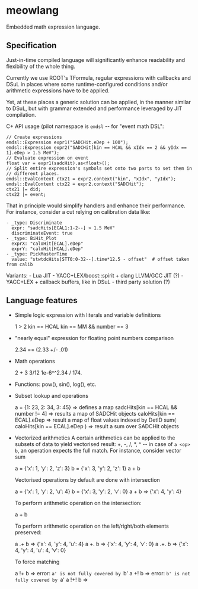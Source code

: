 # meowlang

Embedded math expression language.

## Specification

Just-in-time compiled language will significantly enhance readability and
flexibility of the whole thing.

Currently we use ROOT's TFormula, regular expressions with callbacks and DSuL
in places where some runtime-configured conditions and/or arithmetic
expressions have to be applied.

Yet, at these places a generic solution can be applied, in the manner similar
to DSuL, but with grammar extended and performance leveraged by JIT
compilation.

C+ API usage (pilot namespace is `emdsl` -- for "event math DSL":

    // Create expressions
    emdsl::Expression expr1("SADCHit.eDep + 100");
    emdsl::Expression expr2("SADCHit[kin == HCAL && xIdx == 2 && yIdx == 1].eDep > 1.5 MeV");
    // Evaluate expression on event
    float var = expr1(sadcHit).as<float>();
    // Split entire expression's symbols set onto two parts to set them in
    // different places.
    emdsl::EvalContext ctx21 = expr2.context("kin", "xIdx", "yIdx");
    emdsl::EvalContext ctx22 = expr2.context("SADCHit");
    ctx21 |= did;
    ctx22 |= event;

That in principle would simplify handlers and enhance their performance. For
instance, consider a cut relying on calibration data like:

    - _type: Discriminate
      expr: "sadcHits[ECAL1:1-2--] > 1.5 MeV"
      discriminateEvent: true
    - _type: BiHit_Plot
      exprX: "caloHit[ECAL].eDep"
      exprY: "caloHit[HCAL].eDep"
    - _type: PickMasterTime
      value: "stwtdcHits[STT0:0-32--].time*12.5 - offset"  # offset taken from calib

Variants:
    - Lua JIT
    - YACC+LEX/boost::spirit + clang LLVM/GCC JIT (?)
    - YACC+LEX + callback buffers, like in DSuL
    - third party solution (?)


## Language features

 - Simple logic expression with literals and variable definitions

    1 > 2
    kin == HCAL
    kin == MM && number == 3

 - "nearly equal" expression for floating point numbers comparison
    
    2.34 == (2.33 +/- .01)

 - Math operations

    2 + 3
    3/12
    1e-6^^2.34 / 174.

 - Functions: pow(), sin(), log(), etc.

 - Subset lookup and operations

    a = {1: 23, 2: 34, 3: 45}                       => defines a map
    sadcHits[kin == HCAL && number != 4]            => results a map of SADCHit objects
    caloHits[kin == ECAL].eDep                      => result a map of float values indexed by DetID
    sum( caloHits[kin == ECAL].eDep )               => result a sum over SADCHit objects

 - Vectorized arithmetics
   A certain arithmetics can be applied to the subsets of data to yield
   vectorised result: +, -, /, *, ^ -- in case of `a <op> b`, an operation
   expects the full match. For instance, consider vector sum

    a = {'x': 1, 'y': 2, 'z': 3}
    b = {'x': 3, 'y': 2, 'z': 1}
    a + b

   Vectorised operations by default are done with intersection

    a = {'x': 1, 'y': 2, 'u': 4}
    b = {'x': 3, 'y': 2, 'v': 0}
    a + b       => {'x': 4, 'y': 4}

   To perform arithmetic operation on the intersection:

    a + b

   To perform arithmetic operation on the left/right/both elements preserved:

    a .+ b      => {'x': 4, 'y': 4, 'u': 4}
    a +. b      => {'x': 4, 'y': 4, 'v': 0}
    a .+. b     => {'x': 4, 'y': 4, 'u': 4, 'v': 0}

   To force matching

   a !+ b       => error: `a' is not fully covered by `b'
   a +! b       => error: `b' is not fully covered by `a'
   a !+! b      => 


